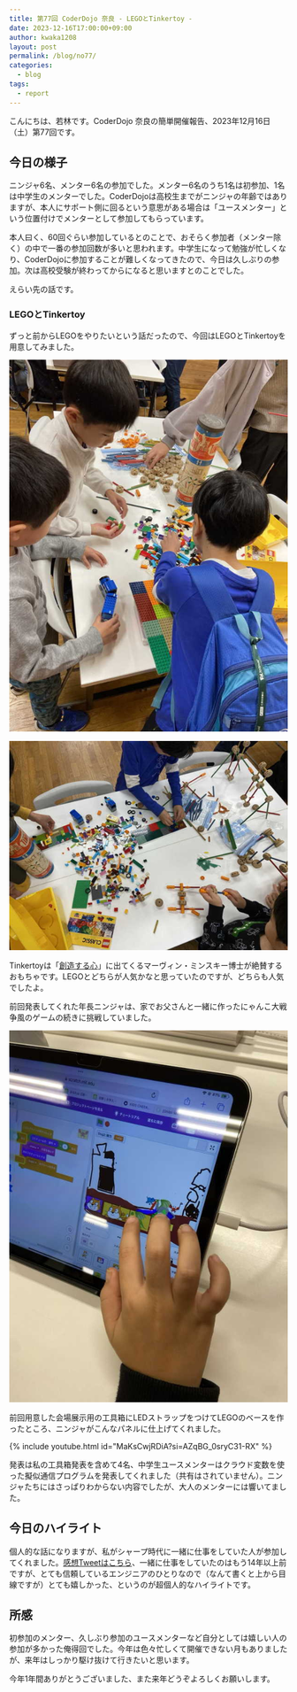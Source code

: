 ```yaml
---
title: 第77回 CoderDojo 奈良 - LEGOとTinkertoy -
date: 2023-12-16T17:00:00+09:00
author: kwaka1208
layout: post
permalink: /blog/no77/
categories:
  - blog
tags:
  - report
---
```

こんにちは、若林です。CoderDojo 奈良の簡単開催報告、2023年12月16日（土）第77回です。

## 今日の様子
ニンジャ6名、メンター6名の参加でした。メンター6名のうち1名は初参加、1名は中学生のメンターでした。CoderDojoは高校生までがニンジャの年齢ではありますが、本人にサポート側に回るという意思がある場合は「ユースメンター」という位置付けでメンターとして参加してもらっています。

本人曰く、60回ぐらい参加しているとのことで、おそらく参加者（メンター除く）の中で一番の参加回数が多いと思われます。中学生になって勉強が忙しくなり、CoderDojoに参加することが難しくなってきたので、今日は久しぶりの参加。次は高校受験が終わってからになると思いますとのことでした。

えらい先の話です。

### LEGOとTinkertoy

ずっと前からLEGOをやりたいという話だったので、今回はLEGOとTinkertoyを用意してみました。

![](/assets/images/2023/12/1216a.jpg)

![](/assets/images/2023/12/1216b.jpg)

Tinkertoyは「[創造する心](https://www.oreilly.co.jp//books/9784873119007/)」に出てくるマーヴィン・ミンスキー博士が絶賛するおもちゃです。LEGOとどちらが人気かなと思っていたのですが、どちらも人気でしたよ。

前回発表してくれた年長ニンジャは、家でお父さんと一緒に作ったにゃんこ大戦争風のゲームの続きに挑戦していました。

![](/assets/images/2023/12/1216c.jpg)

前回用意した会場展示用の工具箱にLEDストラップをつけてLEGOのベースを作ったところ、ニンジャがこんなパネルに仕上げてくれました。

{% include youtube.html id="MaKsCwjRDiA?si=AZqBG_0sryC31-RX" %}

発表は私の工具箱発表を含めて4名、中学生ユースメンターはクラウド変数を使った擬似通信プログラムを発表してくれました（共有はされていません）。ニンジャたちにはさっぱりわからない内容でしたが、大人のメンターには響いてました。

## 今日のハイライト
個人的な話になりますが、私がシャープ時代に一緒に仕事をしていた人が参加してくれました。[感想Tweetはこちら](https://x.com/naotama/status/1735925689294241827?s=20)、一緒に仕事をしていたのはもう14年以上前ですが、とても信頼しているエンジニアのひとりなので（なんて書くと上から目線ですが）とても嬉しかった、というのが超個人的なハイライトです。

## 所感
初参加のメンター、久しぶり参加のユースメンターなど自分としては嬉しい人の参加が多かった俺得回でした。今年は色々忙しくて開催できない月もありましたが、来年はしっかり駆け抜けて行きたいと思います。

今年1年間ありがとうございました、また来年どうぞよろしくお願いします。
